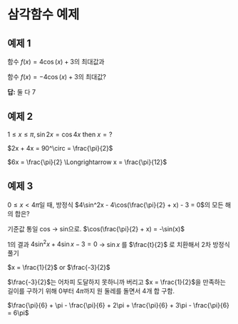 # 삼각함수 예제

## 예제 1

함수 $f(x) = 4\cos(x) + 3$의 최대값과

함수 $f(x) = -4\cos(x) + 3$의 최대값?

**답:** 둘 다 7

## 예제 2

$1 \le x \le \pi, \sin2x = \cos4x$ then $x = ?$

$2x + 4x = 90^\circ = \frac{\pi}{2}$

$6x = \frac{\pi}{2} \Longrightarrow x = \frac{\pi}{12}$

## 예제 3

$0 \le x < 4\pi$일 때, 방정식 $4\sin^2x - 4\cos(\frac{\pi}{2} + x) - 3 = 0$의 모든 해의 합은?

기준값 통일 cos -> sin으로. $\cos(\frac{\pi}{2} + x) = -\sin(x)$

1의 결과 $4\sin^2 x + 4\sin x - 3 = 0$ -> $\sin x$ 를 $\frac{t}{2}$ 로 치환해서 2차 방정식 풀기

$x = \frac{1}{2}$ or $\frac{-3}{2}$

$\frac{-3}{2}$는 어차피 도달하지 못하니까 버리고 $x = \frac{1}{2}$을 만족하는 길이를 구하기 위해 0부터 $4\pi$까지 원 둘레를 돌면서 4개 합 구함.

$\frac{\pi}{6} + \pi - \frac{\pi}{6} + 2\pi + \frac{\pi}{6} + 3\pi - \frac{\pi}{6} = 6\pi$
